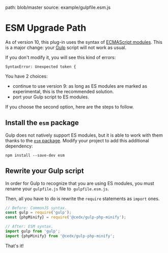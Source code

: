 path: blob/master
source: example/gulpfile.esm.js

# ESM Upgrade Path
As of version 10, this plug-in uses the syntax of [ECMAScript modules](https://nodejs.org/api/esm.html). This is a major change: your [Gulp](https://gulpjs.com) script will not work as usual.
 
If you don't modify it, you will see this kind of errors:

```
SyntaxError: Unexpected token {
```

You have 2 choices:

- continue to use version 9: as long as ES modules are marked as experimental, this is the recommended solution.
- port your Gulp script to ES modules.

If you choose the second option, here are the steps to follow.

## Install the `esm` package
Gulp does not natively support ES modules, but it is able to work with them thanks to the [`esm` package](https://www.npmjs.com/package/esm). Modify your project to add this additional dependency:

```shell
npm install --save-dev esm
```

## Rewrite your Gulp script
In order for Gulp to recognize that you are using ES modules, you must rename your `gulpfile.js` file to` gulpfile.esm.js`.

Then, all you have to do is rewrite the `require` statements as `import` ones.

```js
// Before: CommonJS syntax.
const gulp = require('gulp');
const {phpMinify} = require('@cedx/gulp-php-minify');

// After: ESM syntax.
import gulp from 'gulp';
import {phpMinify} from '@cedx/gulp-php-minify';
```

That's it!
